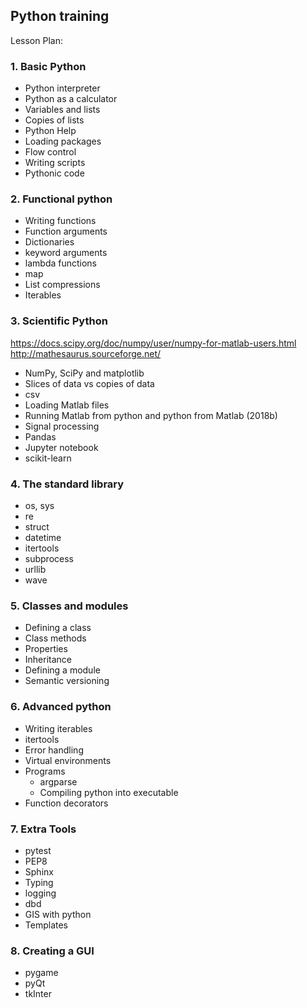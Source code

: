 Python training
---------------

Lesson Plan:

### 1. Basic Python

-   Python interpreter
-   Python as a calculator
-   Variables and lists
-   Copies of lists
-   Python Help
-   Loading packages
-   Flow control
-   Writing scripts
-   Pythonic code

### 2. Functional python

-   Writing functions
-   Function arguments
-   Dictionaries
-   keyword arguments
-   lambda functions
-   map
-   List compressions
-   Iterables

### 3. Scientific Python

<https://docs.scipy.org/doc/numpy/user/numpy-for-matlab-users.html>
<http://mathesaurus.sourceforge.net/>

-   NumPy, SciPy and matplotlib
-   Slices of data vs copies of data
-   csv
-   Loading Matlab files
-   Running Matlab from python and python from Matlab (2018b)
-   Signal processing
-   Pandas
-   Jupyter notebook
-   scikit-learn

### 4. The standard library

-   os, sys
-   re
-   struct
-   datetime
-   itertools
-   subprocess
-   urllib
-   wave

### 5. Classes and modules

-   Defining a class
-   Class methods
-   Properties
-   Inheritance
-   Defining a module
-   Semantic versioning

### 6. Advanced python

-   Writing iterables
-   itertools
-   Error handling
-   Virtual environments
-   Programs
    -   argparse
    -   Compiling python into executable
-   Function decorators

### 7. Extra Tools

-   pytest
-   PEP8
-   Sphinx
-   Typing
-   logging
-   dbd
-   GIS with python
-   Templates

### 8. Creating a GUI

-   pygame
-   pyQt
-   tkInter

